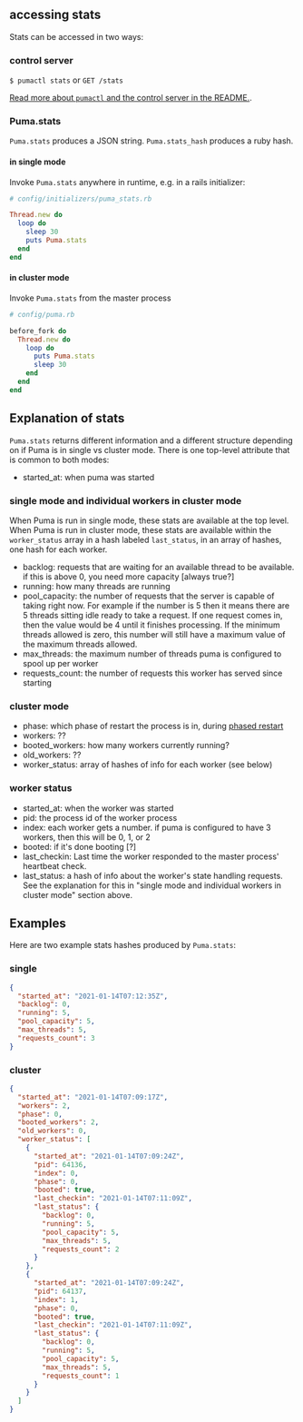 ## accessing stats

Stats can be accessed in two ways:

### control server

`$ pumactl stats` or `GET /stats`

[Read more about `pumactl` and the control server in the README.](https://github.com/puma/puma#controlstatus-server).

### Puma.stats

`Puma.stats` produces a JSON string. `Puma.stats_hash` produces a ruby hash.

#### in single mode

Invoke `Puma.stats` anywhere in runtime, e.g. in a rails initializer:

```ruby
# config/initializers/puma_stats.rb

Thread.new do
  loop do
    sleep 30
    puts Puma.stats
  end
end
```

#### in cluster mode

Invoke `Puma.stats` from the master process

```ruby
# config/puma.rb

before_fork do
  Thread.new do
    loop do
      puts Puma.stats
      sleep 30
    end
  end
end
```

## Explanation of stats

`Puma.stats` returns different information and a different structure depending on if Puma is in single vs cluster mode. There is one top-level attribute that is common to both modes:

- started_at: when puma was started

### single mode and individual workers in cluster mode

When Puma is run in single mode, these stats are available at the top level. When Puma is run in cluster mode, these stats are available within the `worker_status` array in a hash labeled `last_status`, in an array of hashes, one hash for each worker.

- backlog: requests that are waiting for an available thread to be available. if this is above 0, you need more capacity [always true?]
- running: how many threads are running
- pool_capacity: the number of requests that the server is capable of taking right now. For example if the number is 5 then it means there are 5 threads sitting idle ready to take a request. If one request comes in, then the value would be 4 until it finishes processing. If the minimum threads allowed is zero, this number will still have a maximum value of the maximum threads allowed.
- max_threads: the maximum number of threads puma is configured to spool up per worker
- requests_count: the number of requests this worker has served since starting

### cluster mode

- phase: which phase of restart the process is in, during [phased restart](https://github.com/puma/puma/blob/master/docs/restart.md)
- workers: ??
- booted_workers: how many workers currently running?
- old_workers: ??
- worker_status: array of hashes of info for each worker (see below)

### worker status

- started_at: when the worker was started
- pid: the process id of the worker process
- index: each worker gets a number. if puma is configured to have 3 workers, then this will be 0, 1, or 2
- booted: if it's done booting [?]
- last_checkin: Last time the worker responded to the master process' heartbeat check.
- last_status: a hash of info about the worker's state handling requests. See the explanation for this in "single mode and individual workers in cluster mode" section above.

## Examples

Here are two example stats hashes produced by `Puma.stats`:

### single

```json
{
  "started_at": "2021-01-14T07:12:35Z",
  "backlog": 0,
  "running": 5,
  "pool_capacity": 5,
  "max_threads": 5,
  "requests_count": 3
}
```

### cluster

```json
{
  "started_at": "2021-01-14T07:09:17Z",
  "workers": 2,
  "phase": 0,
  "booted_workers": 2,
  "old_workers": 0,
  "worker_status": [
    {
      "started_at": "2021-01-14T07:09:24Z",
      "pid": 64136,
      "index": 0,
      "phase": 0,
      "booted": true,
      "last_checkin": "2021-01-14T07:11:09Z",
      "last_status": {
        "backlog": 0,
        "running": 5,
        "pool_capacity": 5,
        "max_threads": 5,
        "requests_count": 2
      }
    },
    {
      "started_at": "2021-01-14T07:09:24Z",
      "pid": 64137,
      "index": 1,
      "phase": 0,
      "booted": true,
      "last_checkin": "2021-01-14T07:11:09Z",
      "last_status": {
        "backlog": 0,
        "running": 5,
        "pool_capacity": 5,
        "max_threads": 5,
        "requests_count": 1
      }
    }
  ]
}
```
